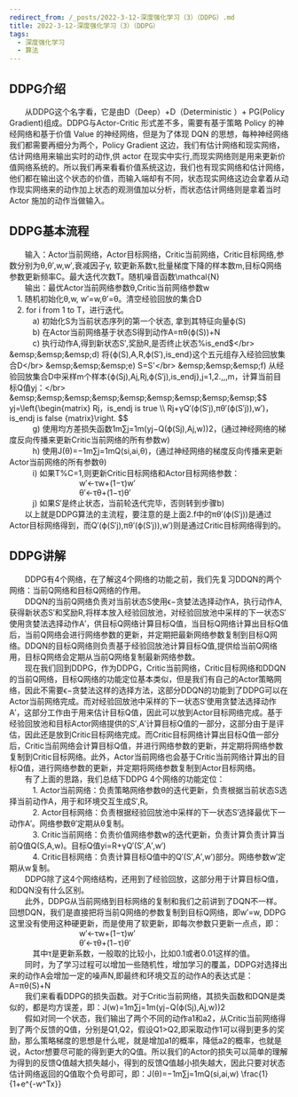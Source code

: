 ```yaml
---
redirect_from: /_posts/2022-3-12-深度强化学习（3）（DDPG）.md
title: 2022-3-12-深度强化学习（3）（DDPG）
tags: 
  - 深度强化学习
  - 算法
---
```


## DDPG介绍
&emsp;&emsp;从DDPG这个名字看，它是由D（Deep）+D（Deterministic ）+ PG(Policy Gradient)组成。DDPG与Actor-Critic 形式差不多，需要有基于策略 Policy 的神经网络和基于价值 Value 的神经网络，但是为了体现 DQN 的思想，每种神经网络我们都需要再细分为两个，Policy Gradient 这边，我们有估计网络和现实网络，估计网络用来输出实时的动作,供 actor 在现实中实行,而现实网络则是用来更新价值网络系统的。所以我们再来看看价值系统这边，我们也有现实网络和估计网络，他们都在输出这个状态的价值，而输入端却有不同，状态现实网络这边会拿着从动作现实网络来的动作加上状态的观测值加以分析，而状态估计网络则是拿着当时 Actor 施加的动作当做输入。

## DDPG基本流程</br>
&emsp;&emsp;输入：Actor当前网络，Actor目标网络，Critic当前网络，Critic目标网络,参数分别为θ,θ′,w,w′,衰减因子γ,  软更新系数τ,批量梯度下降的样本数m,目标Q网络参数更新频率C。最大迭代次数T。随机噪音函数\mathcal{N}</br>
&emsp;&emsp;输出：最优Actor当前网络参数θ,Critic当前网络参数w</br>
&emsp;1. 随机初始化θ,w, w′=w,θ′=θ。清空经验回放的集合D</br>
&emsp;2. for i from 1 to T，进行迭代。</br>
&emsp;&emsp;&emsp;a) 初始化S为当前状态序列的第一个状态, 拿到其特征向量ϕ(S)</br>
&emsp;&emsp;&emsp;b) 在Actor当前网络基于状态S得到动作A=πθ(ϕ(S))+N</br>
&emsp;&emsp;&emsp;c) 执行动作A,得到新状态S′,奖励R,是否终止状态%is\_end$</br>
&emsp;&emsp;&emsp;d) 将{ϕ(S),A,R,ϕ(S′),is_end}这个五元组存入经验回放集合D</br>
&emsp;&emsp;&emsp;e) S=S'</br>
&emsp;&emsp;&emsp;f) 从经验回放集合D中采样m个样本{ϕ(Sj),Aj,Rj,ϕ(S′j),is_endj},j=1,2.,,,m，计算当前目标Q值yj：</br>
&emsp;&emsp;&emsp;&emsp;&emsp;&emsp;&emsp;&emsp;&emsp;$$ yj=\left\{\begin{matrix} Rj，is_endj is true \\\ Rj+γQ′(ϕ(S′j),πθ′(ϕ(S′j)),w′)，is_endj is false {matrix}\right. $$</br>
&emsp;&emsp;&emsp;g)  使用均方差损失函数1m∑j=1m(yj−Q(ϕ(Sj),Aj,w))2，(通过神经网络的梯度反向传播来更新Critic当前网络的所有参数w)</br>
&emsp;&emsp;&emsp;h)  使用J(θ)=−1m∑j=1mQ(si,ai,θ)，(通过神经网络的梯度反向传播来更新Actor当前网络的所有参数θ)</br>
&emsp;&emsp;&emsp;i) 如果T%C=1,则更新Critic目标网络和Actor目标网络参数：</br>
&emsp;&emsp;&emsp;&emsp;&emsp;&emsp;&emsp;&emsp;&emsp;w′←τw+(1−τ)w′</br>
&emsp;&emsp;&emsp;&emsp;&emsp;&emsp;&emsp;&emsp;&emsp;θ′←τθ+(1−τ)θ′</br>
&emsp;&emsp;&emsp;j) 如果S′是终止状态，当前轮迭代完毕，否则转到步骤b)</br>
&emsp;&emsp;以上就是DDPG算法的主流程，要注意的是上面2.f中的πθ′(ϕ(S′j))是通过Actor目标网络得到，而Q′(ϕ(S′j),πθ′(ϕ(S′j)),w′)则是通过Critic目标网络得到的。</br>

## DDPG讲解</br>
&emsp;&emsp;DDPG有4个网络，在了解这4个网络的功能之前，我们先复习DDQN的两个网络：当前Q网络和目标Q网络的作用。</br>
&emsp;&emsp;DDQN的当前Q网络负责对当前状态S使用ϵ−贪婪法选择动作A，执行动作A,获得新状态S′和奖励R,将样本放入经验回放池，对经验回放池中采样的下一状态S′使用贪婪法选择动作A′，供目标Q网络计算目标Q值，当目标Q网络计算出目标Q值后，当前Q网络会进行网络参数的更新，并定期把最新网络参数复制到目标Q网络。DDQN的目标Q网络则负责基于经验回放池计算目标Q值,提供给当前Q网络用，目标Q网络会定期从当前Q网络复制最新网络参数。</br>
&emsp;&emsp;现在我们回到DDPG，作为DDPG，Critic当前网络，Critic目标网络和DDQN的当前Q网络，目标Q网络的功能定位基本类似，但是我们有自己的Actor策略网络，因此不需要ϵ−贪婪法这样的选择方法，这部分DDQN的功能到了DDPG可以在Actor当前网络完成。而对经验回放池中采样的下一状态S′使用贪婪法选择动作A′，这部分工作由于用来估计目标Q值，因此可以放到Actor目标网络完成。基于经验回放池和目标Actor网络提供的S′,A′计算目标Q值的一部分，这部分由于是评估，因此还是放到Critic目标网络完成。而Critic目标网络计算出目标Q值一部分后，Critic当前网络会计算目标Q值，并进行网络参数的更新，并定期将网络参数复制到Critic目标网络。此外，Actor当前网络也会基于Critic当前网络计算出的目标Q值，进行网络参数的更新，并定期将网络参数复制到Actor目标网络。</br>
&emsp;&emsp;有了上面的思路，我们总结下DDPG 4个网络的功能定位：</br>
&emsp;&emsp;&emsp;1. Actor当前网络：负责策略网络参数θ的迭代更新，负责根据当前状态S选择当前动作A，用于和环境交互生成S′,R。</br>
&emsp;&emsp;&emsp;2. Actor目标网络：负责根据经验回放池中采样的下一状态S′选择最优下一动作A′。网络参数θ′定期从θ复制。</br>
&emsp;&emsp;&emsp;3. Critic当前网络：负责价值网络参数w的迭代更新，负责计算负责计算当前Q值Q(S,A,w)。目标Q值yi=R+γQ′(S′,A′,w′)</br>
&emsp;&emsp;&emsp;4. Critic目标网络：负责计算目标Q值中的Q′(S′,A′,w′)部分。网络参数w′定期从w复制。</br>
&emsp;&emsp;DDPG除了这4个网络结构，还用到了经验回放，这部分用于计算目标Q值，和DQN没有什么区别。</br>
&emsp;&emsp;此外，DDPG从当前网络到目标网络的复制和我们之前讲到了DQN不一样。回想DQN，我们是直接把将当前Q网络的参数复制到目标Q网络，即w′=w, DDPG这里没有使用这种硬更新，而是使用了软更新，即每次参数只更新一点点，即：</br>
&emsp;&emsp;&emsp;&emsp;&emsp;&emsp;&emsp;&emsp;&emsp;w′←τw+(1−τ)w′</br>
&emsp;&emsp;&emsp;&emsp;&emsp;&emsp;&emsp;&emsp;&emsp;θ′←τθ+(1−τ)θ′</br>
&emsp;&emsp;&emsp;其中τ是更新系数，一般取的比较小，比如0.1或者0.01这样的值。</br>
&emsp;&emsp;同时，为了学习过程可以增加一些随机性，增加学习的覆盖，DDPG对选择出来的动作A会增加一定的噪声N,即最终和环境交互的动作A的表达式是：A=πθ(S)+N</br>
&emsp;&emsp;我们来看看DDPG的损失函数。对于Critic当前网络，其损失函数和DQN是类似的，都是均方误差，即：J(w)=1m∑j=1m(yj−Q(ϕ(Sj),Aj,w))2</br>
&emsp;&emsp;假如对同一个状态，我们输出了两个不同的动作a1和a2，从Critic当前网络得到了两个反馈的Q值，分别是Q1,Q2，假设Q1>Q2,即采取动作1可以得到更多的奖励，那么策略梯度的思想是什么呢，就是增加a1的概率，降低a2的概率，也就是说，Actor想要尽可能的得到更大的Q值。所以我们的Actor的损失可以简单的理解为得到的反馈Q值越大损失越小，得到的反馈Q值越小损失越大，因此只要对状态估计网络返回的Q值取个负号即可，即：J(θ)=−1m∑j=1mQ(si,ai,w)
\frac{1}{1+e^{-w^Tx}}
